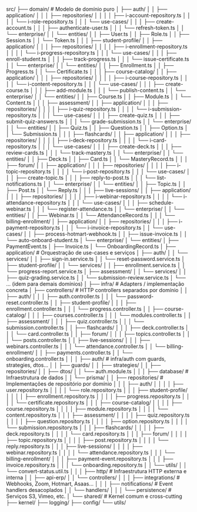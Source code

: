src/
├── domain/ # Modelo de domínio puro
│ ├── auth/
│ │ ├── application/
│ │ │ ├── repositories/
│ │ │ │ ├── i-account-repository.ts
│ │ │ │ └── i-role-repository.ts
│ │ │ └── use-cases/
│ │ │ ├── create-account.ts
│ │ │ ├── authenticate-user.ts
│ │ │ └── refresh-token.ts
│ │ └── enterprise/
│ │ └── entities/
│ │ ├── User.ts
│ │ ├── Role.ts
│ │ ├── Session.ts
│ │ └── Token.ts
│ │
│ ├── student-profile/
│ │ ├── application/
│ │ │ ├── repositories/
│ │ │ │ ├── i-enrollment-repository.ts
│ │ │ │ └── i-progress-repository.ts
│ │ │ └── use-cases/
│ │ │ ├── enroll-student.ts
│ │ │ ├── track-progress.ts
│ │ │ └── issue-certificate.ts
│ │ └── enterprise/
│ │ └── entities/
│ │ ├── Enrollment.ts
│ │ ├── Progress.ts
│ │ └── Certificate.ts
│ │
│ ├── course-catalog/
│ │ ├── application/
│ │ │ ├── repositories/
│ │ │ │ ├── i-course-repository.ts
│ │ │ │ └── i-content-repository.ts
│ │ │ └── use-cases/
│ │ │ ├── create-course.ts
│ │ │ ├── add-module.ts
│ │ │ └── publish-content.ts
│ │ └── enterprise/
│ │ └── entities/
│ │ ├── Course.ts
│ │ ├── Module.ts
│ │ └── Content.ts
│ │
│ ├── assessment/
│ │ ├── application/
│ │ │ ├── repositories/
│ │ │ │ ├── i-quiz-repository.ts
│ │ │ │ └── i-submission-repository.ts
│ │ │ └── use-cases/
│ │ │ ├── create-quiz.ts
│ │ │ ├── submit-quiz-answers.ts
│ │ │ └── grade-submission.ts
│ │ └── enterprise/
│ │ └── entities/
│ │ ├── Quiz.ts
│ │ ├── Question.ts
│ │ ├── Option.ts
│ │ └── Submission.ts
│ │
│ ├── flashcards/
│ │ ├── application/
│ │ │ ├── repositories/
│ │ │ │ ├── i-deck-repository.ts
│ │ │ │ └── i-card-repository.ts
│ │ │ └── use-cases/
│ │ │ ├── create-deck.ts
│ │ │ ├── review-cards.ts
│ │ │ └── track-mastery.ts
│ │ └── enterprise/
│ │ └── entities/
│ │ ├── Deck.ts
│ │ ├── Card.ts
│ │ └── MasteryRecord.ts
│ │
│ ├── forum/
│ │ ├── application/
│ │ │ ├── repositories/
│ │ │ │ ├── i-topic-repository.ts
│ │ │ │ └── i-post-repository.ts
│ │ │ └── use-cases/
│ │ │ ├── create-topic.ts
│ │ │ ├── reply-to-post.ts
│ │ │ └── list-notifications.ts
│ │ └── enterprise/
│ │ └── entities/
│ │ ├── Topic.ts
│ │ ├── Post.ts
│ │ └── Reply.ts
│ │
│ ├── live-sessions/
│ │ ├── application/
│ │ │ ├── repositories/
│ │ │ │ ├── i-webinar-repository.ts
│ │ │ │ └── i-attendance-repository.ts
│ │ │ └── use-cases/
│ │ │ ├── schedule-webinar.ts
│ │ │ └── register-attendance.ts
│ │ └── enterprise/
│ │ └── entities/
│ │ ├── Webinar.ts
│ │ └── AttendanceRecord.ts
│ │
│ └── billing-enrollment/
│ ├── application/
│ │ ├── repositories/
│ │ │ ├── i-payment-repository.ts
│ │ │ └── i-invoice-repository.ts
│ │ └── use-cases/
│ │ ├── process-hotmart-webhook.ts
│ │ ├── issue-invoice.ts
│ │ └── auto-onboard-student.ts
│ └── enterprise/
│ └── entities/
│ ├── PaymentEvent.ts
│ ├── Invoice.ts
│ └── OnboardingRecord.ts
│
├── application/ # Orquestração de use-cases e serviços
│ ├── auth/
│ │ └── services/
│ │ ├── sign-in.service.ts
│ │ └── reset-password.service.ts
│ ├── student-profile/
│ │ └── services/
│ │ ├── enrollment.service.ts
│ │ └── progress-report.service.ts
│ ├── assessment/
│ │ └── services/
│ │ ├── quiz-grading.service.ts
│ │ └── submission-review.service.ts
│ └── … (idem para demais domínios)
│
├── infra/ # Adapters / implementação concreta
│ ├── controllers/ # HTTP controllers separados por domínio
│ │ ├── auth/
│ │ │ ├── auth.controller.ts
│ │ │ └── password-reset.controller.ts
│ │ ├── student-profile/
│ │ │ ├── enrollment.controller.ts
│ │ │ └── progress.controller.ts
│ │ ├── course-catalog/
│ │ │ ├── courses.controller.ts
│ │ │ └── modules.controller.ts
│ │ ├── assessment/
│ │ │ ├── quiz.controller.ts
│ │ │ └── submission.controller.ts
│ │ ├── flashcards/
│ │ │ ├── deck.controller.ts
│ │ │ └── card.controller.ts
│ │ ├── forum/
│ │ │ ├── topics.controller.ts
│ │ │ └── posts.controller.ts
│ │ ├── live-sessions/
│ │ │ ├── webinars.controller.ts
│ │ │ └── attendance.controller.ts
│ │ └── billing-enrollment/
│ │ ├── payments.controller.ts
│ │ └── onboarding.controller.ts
│ │
│ ├── auth/ # infra/auth com guards, strategies, dtos…
│ │ ├── guards/
│ │ ├── strategies/
│ │ ├── repositories/
│ │ ├── dtos/
│ │ └── auth.module.ts
│ │
│ ├── database/ # Infraestrutura de dados
│ │ └── prisma/
│ │ ├── repositories/ # Implementações de repositório por domínio
│ │ │ ├── auth/
│ │ │ │ ├── user.repository.ts
│ │ │ │ └── role.repository.ts
│ │ │ ├── student-profile/
│ │ │ │ ├── enrollment.repository.ts
│ │ │ │ ├── progress.repository.ts
│ │ │ │ └── certificate.repository.ts
│ │ │ ├── course-catalog/
│ │ │ │ ├── course.repository.ts
│ │ │ │ ├── module.repository.ts
│ │ │ │ └── content.repository.ts
│ │ │ ├── assessment/
│ │ │ │ ├── quiz.repository.ts
│ │ │ │ ├── question.repository.ts
│ │ │ │ ├── option.repository.ts
│ │ │ │ └── submission.repository.ts
│ │ │ ├── flashcards/
│ │ │ │ ├── deck.repository.ts
│ │ │ │ └── card.repository.ts
│ │ │ ├── forum/
│ │ │ │ ├── topic.repository.ts
│ │ │ │ ├── post.repository.ts
│ │ │ │ └── reply.repository.ts
│ │ │ ├── live-sessions/
│ │ │ │ ├── webinar.repository.ts
│ │ │ │ └── attendance.repository.ts
│ │ │ └── billing-enrollment/
│ │ │ ├── payment-event.repository.ts
│ │ │ ├── invoice.repository.ts
│ │ │ └── onboarding.repository.ts
│ │ └── utils/
│ │ └── convert-status.util.ts
│ │
│ ├── http/ # Infraestrutura HTTP externa e interna
│ │ ├── api-erp/
│ │ └── controllers/
│ │
│ ├── integrations/ # Webhooks, Zoom, Hotmart, Asaas…
│ │
│ ├── notifications/ # Event handlers desacoplados
│ │ └── handlers/
│ │
│ └── persistence/ # Serviços S3, Vimeo, etc.
│
└── shared/ # Kernel comum e cross-cutting
├── kernel/
├── logging/
├── config/
└── utils/
